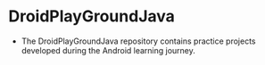 # DroidPlayGroundJava

- The DroidPlayGroundJava repository contains practice projects developed during the Android learning journey.

